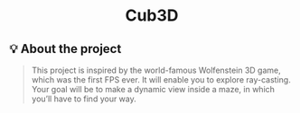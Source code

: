   <h1 align=center>
    <strong> Cub3D </strong>
  </h1>

  ## 💡 About the project
  
  > This project is inspired by the world-famous Wolfenstein 3D game, which was the first FPS ever. It will enable you to explore ray-casting. Your goal will be to make a dynamic view inside a maze, in which you’ll have to find your way.
